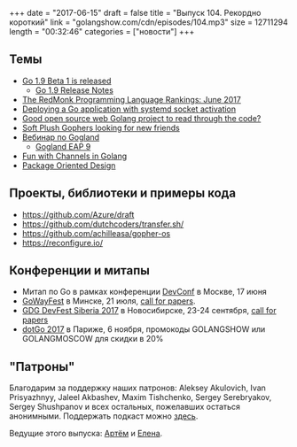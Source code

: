 +++
date = "2017-06-15"
draft = false
title = "Выпуск 104. Рекордно короткий"
link = "golangshow.com/cdn/episodes/104.mp3"
size = 12711294
length = "00:32:46"
categories = ["новости"]
+++

## Темы


* [Go 1.9 Beta 1 is released](https://groups.google.com/forum/#!msg/golang-announce/4NhDbvlC4pM/nowY_nAlAAAJ)
  * [Go 1.9 Release Notes](https://tip.golang.org/doc/go1.9)
* [The RedMonk Programming Language Rankings: June 2017](http://redmonk.com/sogrady/2017/06/08/language-rankings-6-17/)
* [Deploying a Go application with systemd socket activation](https://tailordev.fr/blog/2017/06/09/deploying-a-go-app-with-systemd-socket-activation)
* [Good open source web Golang project to read through the code?](https://www.reddit.com/r/golang/comments/6h71wt/good_open_source_web_golang_project_to_read)
* [Soft Plush Gophers looking for new friends](https://gopher.golangmarket.com)
* [Вебинар по Gogland](https://blog.jetbrains.com/go/2017/06/12/webinar-recording-migrating-to-gogland-from-a-code-editor-tips-tricks) 
  * [Gogland EAP 9](https://blog.jetbrains.com/go/2017/06/09/gogland-eap-9-is-available/)
* [Fun with Channels in Golang](https://www.youtube.com/watch?v=CUG1vfnO3zI)
* [Package Oriented Design](https://www.youtube.com/watch?v=spKM5CyBwJA)


## Проекты, библиотеки и примеры кода

* https://github.com/Azure/draft 
* https://github.com/dutchcoders/transfer.sh/
* https://github.com/achilleasa/gopher-os
* https://reconfigure.io/ 

## Конференции и митапы

* Митап по Go в рамках конференции [DevConf](https://www.devconf.ru/) в Москве, 17 июня
* [GoWayFest](http://goway.io) в Минске, 21 июля, [call for papers](https://goo.gl/v8S5qm).
* [GDG DevFest Siberia 2017](https://gdg-siberia.com) в Новосибирске, 23-24 сентября, [call for papers](https://bit.ly/dfSiberia17-c4p)
* [dotGo 2017](http://www.dotgo.eu) в Париже, 6 ноября, промокоды GOLANGSHOW или GOLANGMOSCOW для скидки в 20%


## "Патроны"

Благодарим за поддержку наших патронов: Aleksey Akulovich, Ivan Prisyazhnyy, 
Jaleel Akbashev, Maxim Tishchenko, Sergey Serebryakov, Sergey Shushpanov
и всех остальных, пожелавших остаться анонимными.
Поддержать подкаст можно [здесь](https://www.patreon.com/golangshow).

Ведущие этого выпуска: [Артём](https://twitter.com/miolini) и [Елена](https://twitter.com/webdeva).